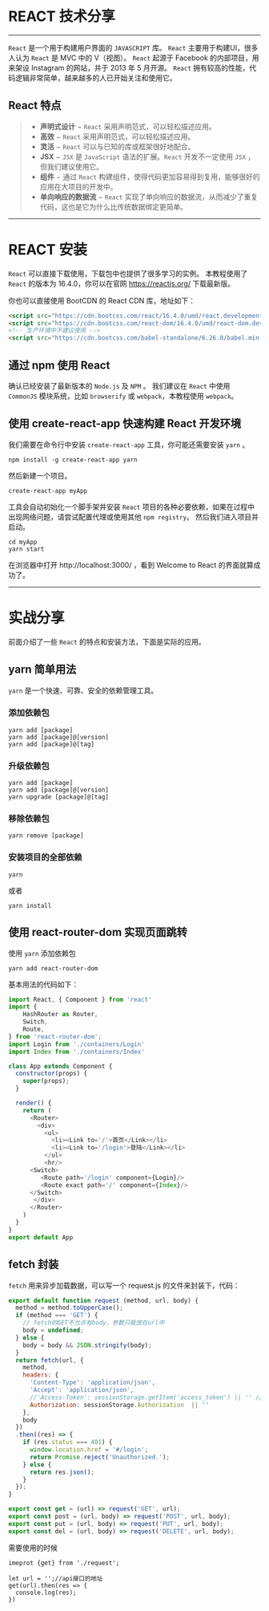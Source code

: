 # REACT 技术分享

------

`React` 是一个用于构建用户界面的 `JAVASCRIPT` 库。
`React` 主要用于构建UI，很多人认为 `React` 是 MVC 中的 V（视图）。
`React` 起源于 Facebook 的内部项目，用来架设 Instagram 的网站，并于 2013 年 5 月开源。
`React` 拥有较高的性能，代码逻辑非常简单，越来越多的人已开始关注和使用它。 


## React 特点

> * **声明式设计** − `React` 采用声明范式，可以轻松描述应用。
> * **高效** − `React` 采用声明范式，可以轻松描述应用。
> * **灵活** − `React` 可以与已知的库或框架很好地配合。
> * **JSX** −  `JSX` 是 `JavaScript` 语法的扩展。`React` 开发不一定使用 `JSX` ，但我们建议使用它。
> * **组件** − 通过 `React` 构建组件，使得代码更加容易得到复用，能够很好的应用在大项目的开发中。
> * **单向响应的数据流** − `React` 实现了单向响应的数据流，从而减少了重复代码，这也是它为什么比传统数据绑定更简单。

---

# REACT 安装

`React` 可以直接下载使用，下载包中也提供了很多学习的实例。
本教程使用了 `React` 的版本为 16.4.0，你可以在官网 https://reactjs.org/ 下载最新版。

你也可以直接使用 BootCDN 的 React CDN 库，地址如下：
```html
<script src="https://cdn.bootcss.com/react/16.4.0/umd/react.development.js"></script>
<script src="https://cdn.bootcss.com/react-dom/16.4.0/umd/react-dom.development.js"></script>
<!-- 生产环境中不建议使用 -->
<script src="https://cdn.bootcss.com/babel-standalone/6.26.0/babel.min.js"></script>
```

## 通过 npm 使用 React

确认已经安装了最新版本的 `Node.js` 及 `NPM` 。
我们建议在 `React` 中使用 `CommonJS` 模块系统，比如 `browserify` 或 `webpack`，本教程使用 `webpack`。

## 使用 create-react-app 快速构建 React 开发环境

我们需要在命令行中安装 `create-react-app` 工具，你可能还需要安装 `yarn` 。

    npm install -g create-react-app yarn
    
然后新建一个项目。
    
    create-react-app myApp
    
工具会自动初始化一个脚手架并安装 `React` 项目的各种必要依赖，如果在过程中出现网络问题，请尝试配置代理或使用其他 `npm registry`。
然后我们进入项目并启动。

    cd myApp
    yarn start

在浏览器中打开 http://localhost:3000/ ，看到 Welcome to React 的界面就算成功了。

---

# 实战分享

前面介绍了一些 `React` 的特点和安装方法，下面是实际的应用。

## yarn 简单用法

`yarn` 是一个快速、可靠、安全的依赖管理工具。

### 添加依赖包
    yarn add [package]
    yarn add [package]@[version]
    yarn add [package]@[tag]
    
### 升级依赖包
    yarn add [package]
    yarn add [package]@[version]
    yarn upgrade [package]@[tag]
    
### 移除依赖包
    yarn remove [package]
    
### 安装项目的全部依赖
    yarn 
    
或者

    yarn install
    
## 使用 react-router-dom 实现页面跳转

使用 `yarn` 添加依赖包

    yarn add react-router-dom
    
基本用法的代码如下：

``` js
import React, { Component } from 'react'
import {
	HashRouter as Router,
	Switch,
	Route,
} from 'react-router-dom';
import Login from './containers/Login'
import Index from './containers/Index'

class App extends Component {
  constructor(props) {  
    super(props);  
  }

  render() {
    return (
      <Router>
        <div>
          <ul>
            <li><Link to='/'>首页</Link></li>
            <li><Link to='/login'>登陆</Link></li>
          </ul>
          <hr/>
	  <Switch>
	     <Route path='/login' component={Login}/>
	     <Route exact path='/' component={Index}/>
	  </Switch>
       </div>
      </Router>
    )
  }
}
export default App

```
    
    
## fetch 封装

`fetch` 用来异步加载数据，可以写一个 request.js 的文件来封装下，代码：

``` js
export default function request (method, url, body) {
  method = method.toUpperCase();
  if (method === 'GET') {
    // fetch的GET不允许有body，参数只能放在url中
    body = undefined;
  } else {
    body = body && JSON.stringify(body);
  }
  return fetch(url, {
    method,
    headers: {
      'Content-Type': 'application/json',
      'Accept': 'application/json',
      //'Access-Token': sessionStorage.getItem('access_token') || '' // 从sessionStorage中获取access token
	  Authorization: sessionStorage.Authorization  || ''
    },
    body
  })
  .then((res) => {
    if (res.status === 401) {
	  window.location.href = '#/login';
      return Promise.reject('Unauthorized.');
    } else {
      return res.json();
    }
  });
}

export const get = (url) => request('GET', url);
export const post = (url, body) => request('POST', url, body);
export const put = (url, body) => request('PUT', url, body);
export const del = (url, body) => request('DELETE', url, body);
```

需要使用的时候
```
imeprot {get} from './request';

let url = '';//api接口的地址
get(url).then(res => {
  console.log(res);
})
```


